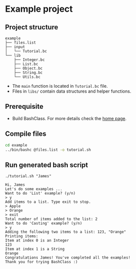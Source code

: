 # Example project

## Project structure
```
example
├── files.list
├── input
│   └── Tutorial.bc
└── lib
    ├── Integer.bc
    ├── List.bc
    ├── Object.bc
    ├── String.bc
    └── Utils.bc
```
* The `main` function is located in `Tutorial.bc` file.
* Files in `libs/` contain data structures and helper functions.

## Prerequisite
* Build BashClass. For more details check the [home page](../).

## Compile files
```bash
cd example
../bin/bashc @files.list -o tutorial.sh
```

## Run generated bash script
```
./tutorial.sh "James"

Hi, James
Let's do some examples ...
Want to do 'List' example? (y/n)
> y
Add items to a list. Type exit to stop.
> Apple
> Orange
> exit
Total number of items added to the list: 2
Want to do 'Casting' example? (y/n)
> y
Adding the following two items to a list: 123, "Orange"
Printing items: 
Item at index 0 is an Integer
123
Item at index 1 is a String
Orange
Congratulations James! You've completed all the examples!
Thank you for trying BashClass :)
```
